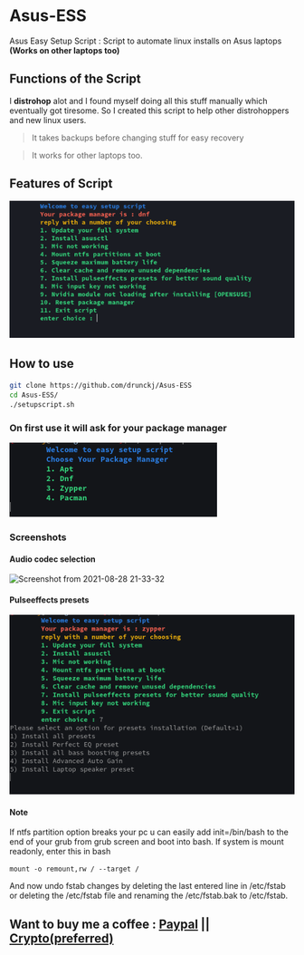# Asus-ESS
Asus Easy Setup Script : Script to automate linux installs on Asus laptops **(Works on other laptops too)**
## Functions of the Script
I **distrohop** alot and I found myself doing all this stuff manually which eventually got tiresome. So I created this script to help other distrohoppers and new linux users. 


> It takes backups before changing stuff for easy recovery

> It works for other laptops too.

## Features of Script
![Menu](screenshots/mainmenu.png)

## How to use
```bash
git clone https://github.com/drunckj/Asus-ESS
cd Asus-ESS/
./setupscript.sh
```
### On first use it will ask for your package manager
![pkgmgr](screenshots/pkgmgr.png)
### Screenshots
#### Audio codec selection
![Screenshot from 2021-08-28 21-33-32](https://user-images.githubusercontent.com/50874358/131223833-020af799-253a-4a28-b40b-dc68db0cd09b.png)

#### Pulseeffects presets 
![Presets](screenshots/presets.png)
#### Note
If ntfs partition option breaks your pc u can easily add init=/bin/bash to the end of your grub from grub screen and boot into bash. 
If system is mount readonly, enter this in bash
```
mount -o remount,rw / --target /
```
And now undo fstab changes by deleting the last entered line in /etc/fstab or deleting the /etc/fstab file and renaming the /etc/fstab.bak to /etc/fstab.
## Want to buy me a coffee : [Paypal](https://www.paypal.com/paypalme/drunkcj) || [Crypto(preferred)](https://drunckj.github.io/drunkcj-crypto-donation/)
